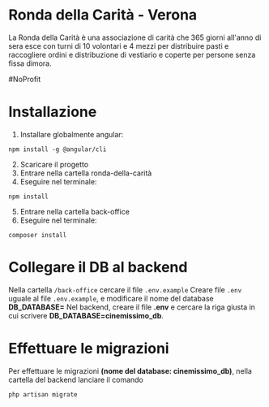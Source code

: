 # Ronda della Carità - Verona
La Ronda della Carità è una associazione di carità che 365 giorni all'anno di sera esce con turni di 10 volontari e 4 mezzi per distribuire pasti e raccogliere ordini e distribuzione di vestiario e coperte per persone senza fissa dimora.

#NoProfit

# Installazione

1. Installare globalmente angular:
```
npm install -g @angular/cli
```

2. Scaricare il progetto
3. Entrare nella cartella ronda-della-carità 
4. Eseguire nel terminale:
```
npm install
```

5. Entrare nella cartella back-office
6. Eseguire nel terminale:
```
composer install
```

# Collegare il DB al backend

Nella cartella ```/back-office``` cercare il file ```.env.example```
Creare file ```.env``` uguale al file ```.env.example```, e modificare il nome del database **DB_DATABASE=<nome db>**
Nel backend, creare il file **.env** e cercare la riga giusta in cui scrivere **DB_DATABASE=cinemissimo_db**.

# Effettuare le migrazioni
Per effettuare le migrazioni **(nome del database: cinemissimo_db)**, nella cartella del backend lanciare il comando
```
php artisan migrate
```




